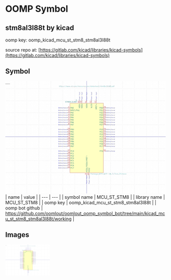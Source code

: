 # OOMP Symbol  
## stm8al3l88t  by kicad  
  
oomp key: oomp_kicad_mcu_st_stm8_stm8al3l88t  
  
source repo at: [https://gitlab.com/kicad/libraries/kicad-symbols](https://gitlab.com/kicad/libraries/kicad-symbols)  
## Symbol  
  
[![working.png](working_600.png)](working.png)  
| name | value | 
| --- | --- | 
| symbol name | MCU_ST_STM8 | 
| library name | MCU_ST_STM8 | 
| oomp key | oomp_kicad_mcu_st_stm8_stm8al3l88t | 
| oomp bot github | https://github.com/oomlout/oomlout_oomp_symbol_bot/tree/main/kicad_mcu_st_stm8_stm8al3l88t/working | 
## Images  
  
[![working.png](working_140.png)](working.png)  
